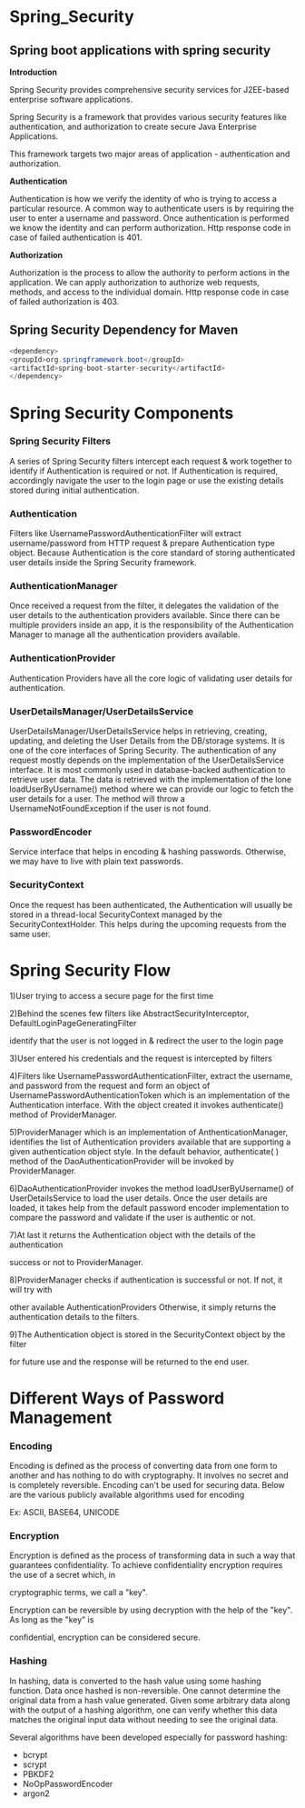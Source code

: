 # Spring_Security
## Spring boot applications with spring security

**Introduction**

Spring Security provides comprehensive security services for J2EE-based enterprise software
applications.

Spring Security is a framework that provides various security features like authentication, and authorization to create secure Java Enterprise Applications.

This framework targets two major areas of application - authentication and authorization.

**Authentication**

Authentication is how we verify the identity of who is trying to access a particular resource. A common way to authenticate users is by requiring the user to enter a username and password. Once authentication is performed we know the identity and can perform authorization. Http response code in case of failed authentication is 401.



**Authorization**

Authorization is the process to allow the authority to perform actions in the application. We can apply authorization to authorize web requests, methods, and access to the individual domain. Http response code in case of failed authorization is 403. 



## Spring Security Dependency for Maven

```java
<dependency>
<groupId>org.springframework.boot</groupId>
<artifactId>spring-boot-starter-security</artifactId>
</dependency>
```

# Spring Security Components



### Spring Security Filters

A series of Spring Security filters intercept each request & work together to identify if Authentication is required or not. If Authentication is required, accordingly navigate the user to the login page or use the existing details stored during initial authentication.

### Authentication

Filters like UsernamePasswordAuthenticationFilter will extract username/password from HTTP request & prepare Authentication type object. Because Authentication is the core standard of storing authenticated user details inside the Spring Security framework.

### AuthenticationManager

Once received a request from the filter, it delegates the validation of the user details to the authentication providers available. Since there can be multiple providers inside an app, it is the responsibility of the Authentication Manager to manage all the authentication providers available.

### AuthenticationProvider

Authentication Providers have all the core logic of validating user details for authentication.

### UserDetailsManager/UserDetailsService

UserDetailsManager/UserDetailsService helps in retrieving, creating, updating, and deleting the User Details from the DB/storage systems. It is one of the core interfaces of Spring Security. The authentication of any request mostly depends on the implementation of the UserDetailsService interface. It is most commonly used in database-backed authentication to retrieve user data. The data is retrieved with the implementation of the lone loadUserByUsername() method where we can provide our logic to fetch the user details for a user. The method will throw a UsernameNotFoundException if the user is not found.

### PasswordEncoder

Service interface that helps in encoding & hashing passwords. Otherwise, we may have to live with plain text passwords.

### SecurityContext

Once the request has been authenticated, the Authentication will usually be stored in a thread-local SecurityContext managed by the SecurityContextHolder. This helps during the upcoming requests from the same user.

# Spring Security Flow

1)User trying to access a secure page for the first time

2)Behind the scenes few filters like AbstractSecurityInterceptor, DefaultLoginPageGeneratingFilter

  identify that the user is not logged in & redirect the user to the login page

3)User entered his credentials and the request is intercepted by filters

4)Filters like UsernamePasswordAuthenticationFilter, extract the username, and password from the request and form an object of UsernamePasswordAuthenticationToken which is an implementation of the Authentication interface. With the object created it invokes authenticate() method of ProviderManager.

5)ProviderManager which is an implementation of AnthenticationManager, identifies the list of Authentication providers available that are supporting a given authentication object style. In the default behavior, authenticate( ) method of the DaoAuthenticationProvider will be invoked by ProviderManager.

6)DaoAuthenticationProvider invokes the method loadUserByUsername() of UserDetailsService to load the user details. Once the user details are loaded, it takes help from the default password encoder implementation to compare the password and validate if the user is authentic or not.

7)At last it returns the Authentication object with the details of the authentication

success or not to ProviderManager.

8)ProviderManager checks if authentication is successful or not. If not, it will try with

other available AuthenticationProviders Otherwise, it simply returns the authentication details to the filters.

9)The Authentication object is stored in the SecurityContext object by the filter

for future use and the response will be returned to the end user.



# Different Ways of Password Management



### Encoding

Encoding is defined as the process of converting data from one form to another and has nothing to do with cryptography. It involves no secret and is completely reversible. Encoding can't be used for securing data. Below are the various publicly available algorithms used for encoding

Ex: ASCII, BASE64, UNICODE

### Encryption

Encryption is defined as the process of transforming data in such a way that guarantees confidentiality. To achieve confidentiality encryption requires the use of a secret which, in

cryptographic terms, we call a "key".

Encryption can be reversible by using decryption with the help of the "key". As long as the "key" is

confidential, encryption can be considered secure.

### Hashing

In hashing, data is converted to the hash value using some hashing function. Data once hashed is non-reversible. One cannot determine the original data from a hash value generated. Given some arbitrary data along with the output of a hashing algorithm, one can verify whether this data matches the original input data without needing to see the original data.

Several algorithms have been developed especially for password hashing:

- bcrypt
- scrypt
- PBKDF2
- NoOpPasswordEncoder
- argon2
